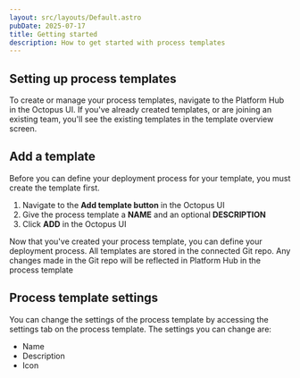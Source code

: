 ```yaml
---
layout: src/layouts/Default.astro
pubDate: 2025-07-17
title: Getting started 
description: How to get started with process templates 
---
```


## Setting up process templates

To create or manage your process templates, navigate to the Platform Hub in the Octopus UI. If you've already created templates, or are joining an existing team, you'll see the existing templates in the template overview screen.

## Add a template

Before you can define your deployment process for your template, you must create the template first.

1. Navigate to the **Add template button** in the Octopus UI
2. Give the process template a **NAME** and an optional **DESCRIPTION**
3. Click **ADD** in the Octopus UI

Now that you've created your process template, you can define your deployment process. All templates are stored in the connected Git repo. Any changes made in the Git repo will be reflected in Platform Hub in the process template

## Process template settings

You can change the settings of the process template by accessing the settings tab on the process template. The settings you can change are:

- Name
- Description
- Icon
